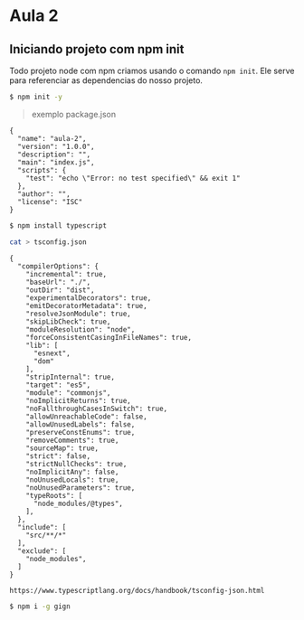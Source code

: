 # Aula 2

## Iniciando projeto com npm init
Todo projeto node com npm criamos usando o comando `npm init`.
Ele serve para referenciar as dependencias do nosso projeto.

```bash
$ npm init -y
```

> exemplo package.json
```
{
  "name": "aula-2",
  "version": "1.0.0",
  "description": "",
  "main": "index.js",
  "scripts": {
    "test": "echo \"Error: no test specified\" && exit 1"
  },
  "author": "",
  "license": "ISC"
}
```




```bash
$ npm install typescript
```

```bash
cat > tsconfig.json
```

```
{
  "compilerOptions": {
    "incremental": true,
    "baseUrl": "./",
    "outDir": "dist",
    "experimentalDecorators": true,
    "emitDecoratorMetadata": true,
    "resolveJsonModule": true,
    "skipLibCheck": true,
    "moduleResolution": "node",
    "forceConsistentCasingInFileNames": true,
    "lib": [
      "esnext",
      "dom"
    ],
    "stripInternal": true,
    "target": "es5",
    "module": "commonjs",
    "noImplicitReturns": true,
    "noFallthroughCasesInSwitch": true,
    "allowUnreachableCode": false,
    "allowUnusedLabels": false,
    "preserveConstEnums": true,
    "removeComments": true,
    "sourceMap": true,
    "strict": false,
    "strictNullChecks": true,
    "noImplicitAny": false,
    "noUnusedLocals": true,
    "noUnusedParameters": true,
    "typeRoots": [
      "node_modules/@types",
    ],
  },
  "include": [
    "src/**/*"
  ],
  "exclude": [
    "node_modules",
  ]
}
```

```
https://www.typescriptlang.org/docs/handbook/tsconfig-json.html
```

```bash
$ npm i -g gign
```
